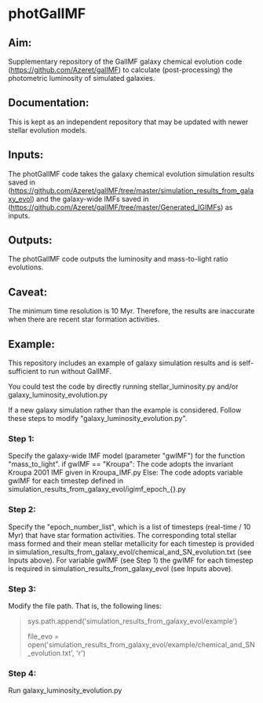 # photGalIMF

## Aim:

Supplementary repository of the GalIMF galaxy chemical evolution code (https://github.com/Azeret/galIMF) to calculate (post-processing) the photometric luminosity of simulated galaxies.

## Documentation:

This is kept as an independent repository that may be updated with newer stellar evolution models.

## Inputs:

The photGalIMF code takes the galaxy chemical evolution simulation results saved in (https://github.com/Azeret/galIMF/tree/master/simulation_results_from_galaxy_evol) and the galaxy-wide IMFs saved in (https://github.com/Azeret/galIMF/tree/master/Generated_IGIMFs) as inputs.

## Outputs:

The photGalIMF code outputs the luminosity and mass-to-light ratio evolutions.

## Caveat:

The minimum time resolution is 10 Myr. Therefore, the results are inaccurate when there are recent star formation activities.

## Example:

This repository includes an example of galaxy simulation results and is self-sufficient to run without GalIMF.

You could test the code by directly running
stellar_luminosity.py
and/or
galaxy_luminosity_evolution.py

If a new galaxy simulation rather than the example is considered. Follow these steps to modify "galaxy_luminosity_evolution.py".

### Step 1: 

Specify the galaxy-wide IMF model (parameter "gwIMF") for the function "mass_to_light". 
if gwIMF == "Kroupa": The code adopts the invariant Kroupa 2001 IMF given in Kroupa_IMF.py
Else: The code adopts variable gwIMF for each timestep defined in simulation_results_from_galaxy_evol/igimf_epoch_{}.py

### Step 2:

Specify the "epoch_number_list", which is a list of timesteps (real-time / 10 Myr) that have star formation activities. 
The corresponding total stellar mass formed and their mean stellar metallicity for each timestep is provided in simulation_results_from_galaxy_evol/chemical_and_SN_evolution.txt (see Inputs above).
For variable gwIMF (see Step 1) the gwIMF for each timestep is required in simulation_results_from_galaxy_evol (see Inputs above).

### Step 3:

Modify the file path. That is, the following lines:
> sys.path.append('simulation_results_from_galaxy_evol/example')
> 
> file_evo = open('simulation_results_from_galaxy_evol/example/chemical_and_SN_evolution.txt', 'r')

### Step 4:

Run galaxy_luminosity_evolution.py
